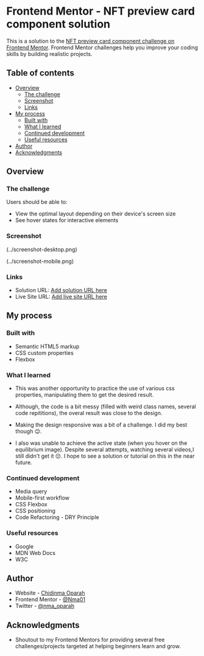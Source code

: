 # Frontend Mentor - NFT preview card component solution

This is a solution to the [NFT preview card component challenge on Frontend Mentor](https://www.frontendmentor.io/challenges/nft-preview-card-component-SbdUL_w0U). Frontend Mentor challenges help you improve your coding skills by building realistic projects.

## Table of contents

- [Overview](#overview)
  - [The challenge](#the-challenge)
  - [Screenshot](#screenshot)
  - [Links](#links)
- [My process](#my-process)
  - [Built with](#built-with)
  - [What I learned](#what-i-learned)
  - [Continued development](#continued-development)
  - [Useful resources](#useful-resources)
- [Author](#author)
- [Acknowledgments](#acknowledgments)

## Overview

### The challenge

Users should be able to:

- View the optimal layout depending on their device's screen size
- See hover states for interactive elements

### Screenshot

(../screenshot-desktop.png)

(../screenshot-mobile.png)

### Links

- Solution URL: [Add solution URL here](nft-preview-card-nma01.netlify.app)
- Live Site URL: [Add live site URL here](nft-preview-card-nma01.netlify.app)

## My process

### Built with

- Semantic HTML5 markup
- CSS custom properties
- Flexbox

### What I learned

- This was another opportunity to practice the use of various css properties, manipulating them to get the desired result.

- Although, the code is a bit messy (filled with weird class names, several code repititions), the overal result was close to the design.

- Making the design responsive was a bit of a challenge. I did my best though 😉.

- I also was unable to achieve the active state (when you hover on the equilibrium image). Despite several attempts, watching several videos,I still didn't get it 😔.
  I hope to see a solution or tutorial on this in the near future.

### Continued development

- Media query
- Mobile-first workflow
- CSS Flexbox
- CSS positioning
- Code Refactoring - DRY Principle

### Useful resources

- Google
- MDN Web Docs
- W3C

## Author

- Website - [Chidinma Oparah](https://www.your-site.com)
- Frontend Mentor - [@Nma01](https://www.frontendmentor.io/profile/Nma01)
- Twitter - [@nma_oparah](https://www.twitter.com/nma_oparah)

## Acknowledgments

- Shoutout to my Frontend Mentors for providing several free challenges/projects targeted at helping beginners learn and grow.
